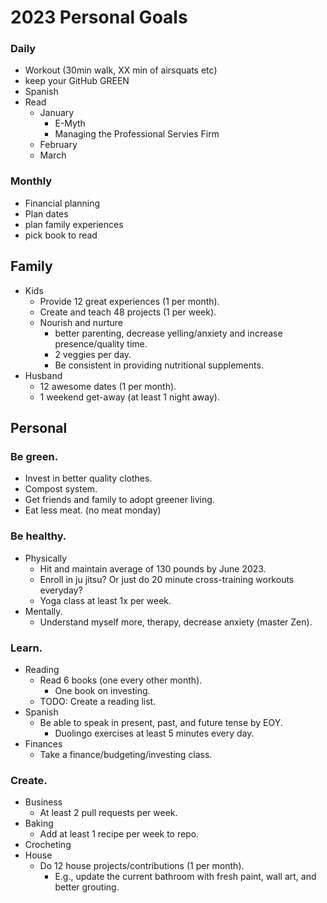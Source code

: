 # 2023 Personal Goals

### Daily

* Workout (30min walk, XX min of airsquats etc)
* keep your GitHub GREEN
* Spanish
* Read 
  * January
    * E-Myth
    * Managing the Professional Servies Firm
  * February
  * March

### Monthly

* Financial planning
* Plan dates
* plan family experiences
* pick book to read

## Family

* Kids
  * Provide 12 great experiences (1 per month).
  * Create and teach 48 projects (1 per week).
  * Nourish and nurture 
    * better parenting, decrease yelling/anxiety and increase presence/quality time.
    * 2 veggies per day.
    * Be consistent in providing nutritional supplements.
* Husband
  * 12 awesome dates (1 per month).
  * 1 weekend get-away (at least 1 night away).

## Personal

### Be green.

* Invest in better quality clothes.
* Compost system.
* Get friends and family to adopt greener living.
* Eat less meat. (no meat monday)

### Be healthy. 

* Physically
  * Hit and maintain average of 130 pounds by June 2023. 
  * Enroll in ju jitsu? Or just do 20 minute cross-training workouts everyday?
  * Yoga class at least 1x per week.
* Mentally.
  * Understand myself more, therapy, decrease anxiety (master Zen).

### Learn.

* Reading
  * Read 6 books (one every other month).
    * One book on investing.
  * TODO: Create a reading list.
* Spanish
  * Be able to speak in present, past, and future tense by EOY.
    * Duolingo exercises at least 5 minutes every day.
* Finances
  * Take a finance/budgeting/investing class.

### Create. 

* Business
  * At least 2 pull requests per week.
* Baking
  * Add at least 1 recipe per week to repo.
* Crocheting
* House
  * Do 12 house projects/contributions (1 per month).
    * E.g., update the current bathroom with fresh paint, wall art, and better grouting.

